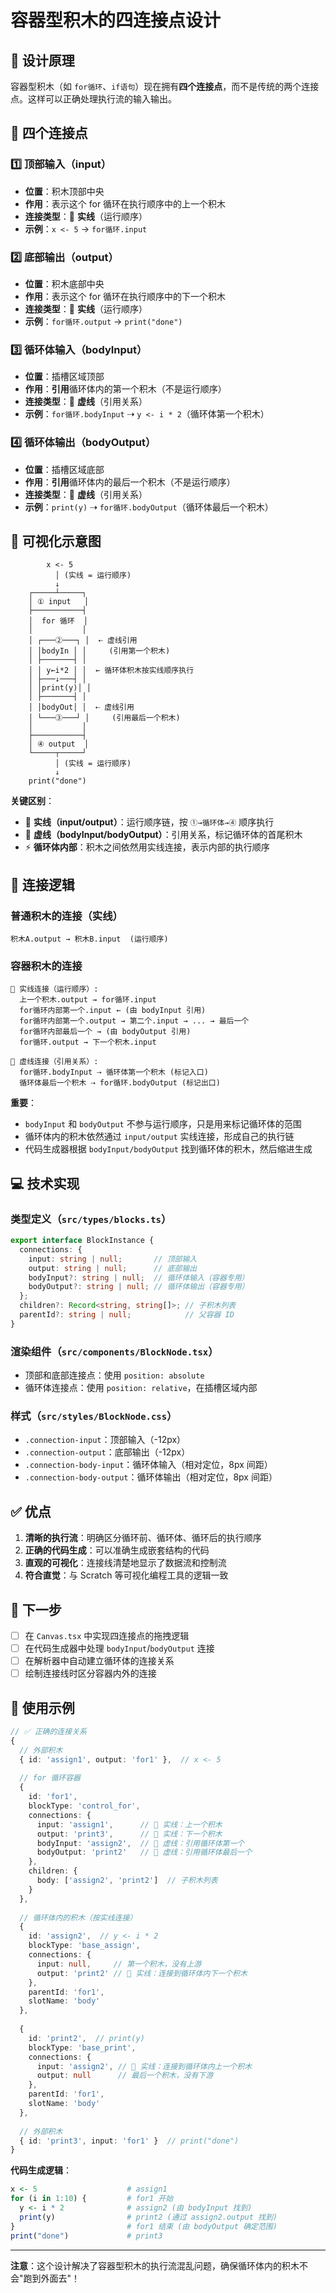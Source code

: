 # 容器型积木的四连接点设计

## 📐 设计原理

容器型积木（如 `for循环`、`if语句`）现在拥有**四个连接点**，而不是传统的两个连接点。这样可以正确处理执行流的输入输出。

## 🔌 四个连接点

### 1️⃣ **顶部输入（input）**
- **位置**：积木顶部中央
- **作用**：表示这个 for 循环在执行顺序中的上一个积木
- **连接类型**：🔴 **实线**（运行顺序）
- **示例**：`x <- 5` → `for循环.input`

### 2️⃣ **底部输出（output）**
- **位置**：积木底部中央
- **作用**：表示这个 for 循环在执行顺序中的下一个积木
- **连接类型**：🔴 **实线**（运行顺序）
- **示例**：`for循环.output` → `print("done")`

### 3️⃣ **循环体输入（bodyInput）**
- **位置**：插槽区域顶部
- **作用**：**引用**循环体内的第一个积木（不是运行顺序）
- **连接类型**：🔵 **虚线**（引用关系）
- **示例**：`for循环.bodyInput` ⇢ `y <- i * 2`（循环体第一个积木）

### 4️⃣ **循环体输出（bodyOutput）**
- **位置**：插槽区域底部
- **作用**：**引用**循环体内的最后一个积木（不是运行顺序）
- **连接类型**：🔵 **虚线**（引用关系）
- **示例**：`print(y)` ⇢ `for循环.bodyOutput`（循环体最后一个积木）

## 🎨 可视化示意图

```
        x <- 5
          │ (实线 = 运行顺序)
          ↓
    ┌─────┴─────┐
    │ ① input   │
    ├───────────┤
    │  for 循环  │
    │           │
    │ ┌───②───┐ │  ⇠ 虚线引用
    │ │bodyIn │ │     (引用第一个积木)
    │ ├───────┤ │
    │ │ y←i*2 │ │  ← 循环体积木按实线顺序执行
    │ ├───↓───┤ │
    │ │print(y)│ │
    │ ├───────┤ │
    │ │bodyOut│ │  ⇠ 虚线引用
    │ └───③───┘ │     (引用最后一个积木)
    │           │
    ├───────────┤
    │ ④ output  │
    └─────┬─────┘
          │ (实线 = 运行顺序)
          ↓
    print("done")
```

**关键区别**：
- 🔴 **实线（input/output）**：运行顺序链，按 `①→循环体→④` 顺序执行
- 🔵 **虚线（bodyInput/bodyOutput）**：引用关系，标记循环体的首尾积木
- ⚡ **循环体内部**：积木之间依然用实线连接，表示内部的执行顺序

## 🔗 连接逻辑

### 普通积木的连接（实线）
```
积木A.output → 积木B.input  (运行顺序)
```

### 容器积木的连接
```
🔴 实线连接（运行顺序）:
  上一个积木.output → for循环.input
  for循环内部第一个.input ← (由 bodyInput 引用)
  for循环内部第一个.output → 第二个.input → ... → 最后一个
  for循环内部最后一个 → (由 bodyOutput 引用)
  for循环.output → 下一个积木.input

🔵 虚线连接（引用关系）:
  for循环.bodyInput ⇢ 循环体第一个积木 (标记入口)
  循环体最后一个积木 ⇢ for循环.bodyOutput (标记出口)
```

**重要**：
- `bodyInput` 和 `bodyOutput` 不参与运行顺序，只是用来标记循环体的范围
- 循环体内的积木依然通过 `input/output` 实线连接，形成自己的执行链
- 代码生成器根据 `bodyInput/bodyOutput` 找到循环体的积木，然后缩进生成

## 💻 技术实现

### 类型定义（`src/types/blocks.ts`）
```typescript
export interface BlockInstance {
  connections: {
    input: string | null;       // 顶部输入
    output: string | null;      // 底部输出
    bodyInput?: string | null;  // 循环体输入（容器专用）
    bodyOutput?: string | null; // 循环体输出（容器专用）
  };
  children?: Record<string, string[]>; // 子积木列表
  parentId?: string | null;            // 父容器 ID
}
```

### 渲染组件（`src/components/BlockNode.tsx`）
- 顶部和底部连接点：使用 `position: absolute`
- 循环体连接点：使用 `position: relative`，在插槽区域内部

### 样式（`src/styles/BlockNode.css`）
- `.connection-input`：顶部输入（-12px）
- `.connection-output`：底部输出（-12px）
- `.connection-body-input`：循环体输入（相对定位，8px 间距）
- `.connection-body-output`：循环体输出（相对定位，8px 间距）

## ✅ 优点

1. **清晰的执行流**：明确区分循环前、循环体、循环后的执行顺序
2. **正确的代码生成**：可以准确生成嵌套结构的代码
3. **直观的可视化**：连接线清楚地显示了数据流和控制流
4. **符合直觉**：与 Scratch 等可视化编程工具的逻辑一致

## 🚀 下一步

- [ ] 在 `Canvas.tsx` 中实现四连接点的拖拽逻辑
- [ ] 在代码生成器中处理 `bodyInput`/`bodyOutput` 连接
- [ ] 在解析器中自动建立循环体的连接关系
- [ ] 绘制连接线时区分容器内外的连接

## 📝 使用示例

```typescript
// ✅ 正确的连接关系
{
  // 外部积木
  { id: 'assign1', output: 'for1' },  // x <- 5
  
  // for 循环容器
  {
    id: 'for1',
    blockType: 'control_for',
    connections: {
      input: 'assign1',      // 🔴 实线：上一个积木
      output: 'print3',      // 🔴 实线：下一个积木
      bodyInput: 'assign2',  // 🔵 虚线：引用循环体第一个
      bodyOutput: 'print2'   // 🔵 虚线：引用循环体最后一个
    },
    children: {
      body: ['assign2', 'print2']  // 子积木列表
    }
  },
  
  // 循环体内的积木（按实线连接）
  {
    id: 'assign2',  // y <- i * 2
    blockType: 'base_assign',
    connections: {
      input: null,     // 第一个积木，没有上游
      output: 'print2' // 🔴 实线：连接到循环体内下一个积木
    },
    parentId: 'for1',
    slotName: 'body'
  },
  
  {
    id: 'print2',  // print(y)
    blockType: 'base_print',
    connections: {
      input: 'assign2', // 🔴 实线：连接到循环体内上一个积木
      output: null      // 最后一个积木，没有下游
    },
    parentId: 'for1',
    slotName: 'body'
  },
  
  // 外部积木
  { id: 'print3', input: 'for1' }  // print("done")
}
```

**代码生成逻辑**：
```r
x <- 5                    # assign1
for (i in 1:10) {         # for1 开始
  y <- i * 2              # assign2 (由 bodyInput 找到)
  print(y)                # print2 (通过 assign2.output 找到)
}                         # for1 结束 (由 bodyOutput 确定范围)
print("done")             # print3
```

---

**注意**：这个设计解决了容器型积木的执行流混乱问题，确保循环体内的积木不会"跑到外面去"！

